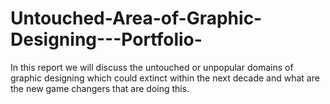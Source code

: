 # Untouched-Area-of-Graphic-Designing---Portfolio-
In this report we will discuss the untouched or unpopular domains of graphic designing which could extinct within the next decade and what are the new game changers that are doing this.
